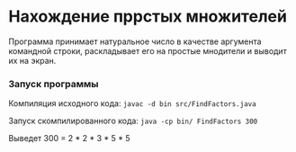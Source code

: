 # Нахождение пррстых множителей

Программа принимает натуральное число в качестве аргумента командной строки,
раскладывает его на простые мнодители и выводит их на экран.

### Запуск программы

Компиляция исходного кода:
`javac -d bin src/FindFactors.java`

Запуск скомпилированного кода:
`java -cp bin/ FindFactors 300`

Выведет 300 = 2 * 2 * 3 * 5 * 5



